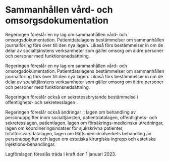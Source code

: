 # Sammanhållen vård- och omsorgsdokumentation

Regeringen föreslår en ny lag om sammanhållen vård- och omsorgsdokumentation. Patientdatalagens bestämmelser om sammanhållen journalföring förs över till den nya lagen. Likaså förs bestämmelser in om de delar av socialtjänstens verksamheter som gäller omsorg om äldre personer och personer med funktionsnedsättning.

Regeringen föreslår en ny lag om sammanhållen vård- och omsorgsdokumentation. Patientdatalagens bestämmelser om sammanhållen journalföring förs över till den nya lagen. Likaså förs bestämmelser in om de delar av socialtjänstens verksamheter som gäller omsorg om äldre personer och personer med funktionsnedsättning.

Regeringen föreslår också en sekretessbrytande bestämmelse i offentlighets- och sekretesslagen .

Regeringen föreslår också ändringar i: lagen om behandling av personuppgifter inom socialtjänsten, patientdatalagen, offentlighets- och sekretesslagen, patientlagen, lagen om försäkrings-medicinska utredningar, lagen om koordineringsinsatser för sjukskrivna patienter, totalförsvarsdatalagen, lagen om Rättsmedicinalverkets behandling av personuppgifter och lagen om estetiska kirurgiska ingrepp och estetiska injektions-behandlingar.

Lagförslagen föreslås träda i kraft den 1 januari 2023.
